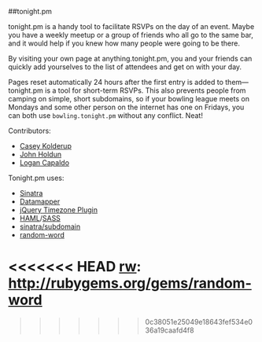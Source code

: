 ##tonight.pm

tonight.pm is a handy tool to facilitate RSVPs on the day of an event. Maybe you have a weekly meetup or a group of friends who all go to the same bar, and it would help if you knew how many people were going to be there.

By visiting your own page at anything.tonight.pm, you and your friends can quickly add yourselves to the list of attendees and get on with your day.

Pages reset automatically 24 hours after the first entry is added to them— tonight.pm is a tool for short-term RSVPs. This also prevents people from camping on simple, short subdomains, so if your bowling league meets on Mondays and some other person on the internet has one on Fridays, you can both use `bowling.tonight.pm` without any conflict. Neat!

Contributors:

* [Casey Kolderup][ck]
* [John Holdun][joho]
* [Logan Capaldo][brogan]

[ck]: http://github.com/ckolderup
[joho]: http://github.com/johnholdun
[brogan]: http://github.com/lcapaldo

Tonight.pm uses:

* [Sinatra][sinatra]
* [Datamapper][dm]
* [jQuery Timezone Plugin][jquerytz]
* [HAML][haml]/[SASS][sass]
* [sinatra/subdomain][ssd]
* [random-word][rw]

[sinatra]: http://www.sinatrarb.com
[dm]: http://datamapper.org
[jquerytz]: https://github.com/hwki/jQuery-Timezone/
[haml]: http://haml-lang.com
[sass]: http://sass-lang.com
[ssd]: http://rubygems.org/gems/sinatra-subdomain
<<<<<<< HEAD
[rw]: http://rubygems.org/gems/random-word
=======
[rw]: http://rubygems.org/gems/random-word
>>>>>>> 0c38051e25049e18643fef534e036a19caafd4f8
